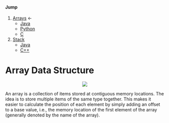 #### Jump
1. [Arrays](https://github.com/kaweendras/Data-Structures/tree/master/Arrays) <-
    - [Java](https://github.com/kaweendras/Data-Structures/tree/master/Arrays/Java)
    - [Python](https://github.com/kaweendras/Data-Structures/tree/master/Arrays/Python)
    - [C](https://github.com/kaweendras/Data-Structures/tree/master/Arrays/C)
2. [Stack](https://github.com/kaweendras/Data-Structures/tree/master/Stack) 
    - [Java](https://github.com/kaweendras/Data-Structures/tree/master/Stack/Java) 
    - [C++](https://github.com/kaweendras/Data-Structures/tree/master/Stack/C++) 


# Array Data Structure

<p align="center">
  <img  src="https://media.geeksforgeeks.org/wp-content/uploads/array-2.png">
</p>

An array is a collection of items stored at contiguous memory locations.
The idea is to store multiple items of the same type together. 
This makes it easier to calculate the position of each element by simply adding an offset to a base value, i.e., the memory location
of the first element of the array (generally denoted by the name of the array).
